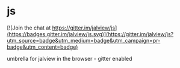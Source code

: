 # js

[![Join the chat at https://gitter.im/jalview/js](https://badges.gitter.im/jalview/js.svg)](https://gitter.im/jalview/js?utm_source=badge&utm_medium=badge&utm_campaign=pr-badge&utm_content=badge)

umbrella for jalview in the browser - gitter enabled
